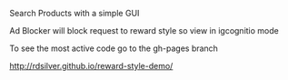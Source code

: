 Search Products with a simple GUI

Ad Blocker will block request to reward style so view in igcognitio mode

To see the most active code go to the gh-pages branch

http://rdsilver.github.io/reward-style-demo/
